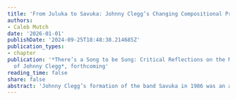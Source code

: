 ```yaml
---
title: 'From Juluka to Savuka: Johnny Clegg’s Changing Compositional Practices'
authors:
- Caleb Mutch
date: '2026-01-01'
publishDate: '2024-09-25T18:48:38.214685Z'
publication_types:
- chapter
publication: '*There’s a Song to be Sung: Critical Reflections on the Music and Influence
  of Johnny Clegg*, forthcoming'
reading_time: false
share: false
abstract: 'Johnny Clegg’s formation of the band Savuka in 1986 was an artistic turning point in his career.  Juluka (1976–86), which he had founded and led with Sipho Mchunu, largely focused on exploring blendings of Zulu and Western folk styles; Savuka, by contrast, has been characterized by a greater reliance on rock music and a wide variety of world musics.  Yet the artistic differences between Clegg’s Savuka-era recordings and his earlier music go far deeper than have previously been appreciated, as I demonstrate through analyzing three of his songs.  In the chapter’s first half I evaluate the changes made in the different renditions of “Siyayilanda” and “Scatterlings of Africa,” the only two songs Clegg recorded with both Juluka and Savuka. In the chapter’s second part I turn to a Savuka-era composition, “I Call Your Name.”  Contra stereotypes of Savuka’s broader cultural scope, I demonstrate how this song in fact delves more deeply into South African music.'
---
```

